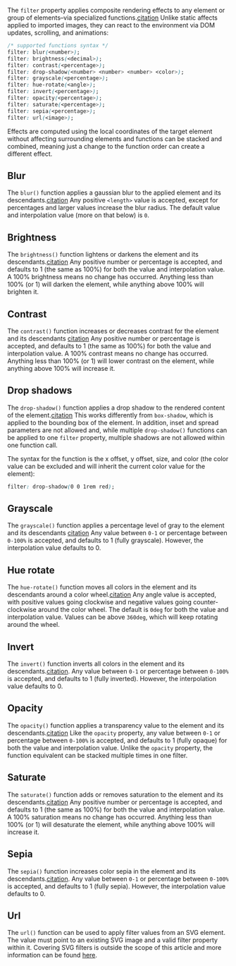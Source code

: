The `filter` property applies composite rendering effects to any element or group of elements–via specialized functions.[citation](https://developer.mozilla.org/en-US/docs/Web/CSS/filter) Unlike static affects applied to imported images, they can react to the environment via DOM updates, scrolling, and animations:

```css
/* supported functions syntax */
filter: blur(<number>);
filter: brightness(<decimal>);
filter: contrast(<percentage>);
filter: drop-shadow(<number> <number> <number> <color>);
filter: grayscale(<percentage>);
filter: hue-rotate(<angle>);
filter: invert(<percentage>);
filter: opacity(<percentage>);
filter: saturate(<percentage>);
filter: sepia(<percentage>);
filter: url(<image>);
```

Effects are computed using the local coordinates of the target element without affecting surrounding elements and functions can be stacked and combined, meaning just a change to the function order can create a different effect.

## Blur

The `blur()` function applies a gaussian blur to the applied element and its descendants.[citation](https://developer.mozilla.org/en-US/docs/Web/CSS/filter-function/blur) Any positive `<length>` value is accepted, except for percentages and larger values increase the blur radius. The default value and interpolation value (more on that below) is `0`.

## Brightness

The `brightness()` function lightens or darkens the element and its descendants.[citation](https://developer.mozilla.org/en-US/docs/Web/CSS/filter-function/brightness) Any positive number or percentage is accepted, and defaults to 1 (the same as 100%) for both the value and interpolation value. A 100% brightness means no change has occurred. Anything less than 100% (or 1) will darken the element, while anything above 100% will brighten it.

## Contrast

The `contrast()` function increases or decreases contrast for the element and its descendants [citation](https://developer.mozilla.org/en-US/docs/Web/CSS/filter-function/contrast) Any positive number or percentage is accepted, and defaults to 1 (the same as 100%) for both the value and interpolation value. A 100% contrast means no change has occurred. Anything less than 100% (or 1) will lower contrast on the element, while anything above 100% will increase it.

## Drop shadows

The `drop-shadow()` function applies a drop shadow to the rendered content of the element.[citation](https://developer.mozilla.org/en-US/docs/Web/CSS/filter-function/drop-shadow) This works differently from `box-shadow`, which is applied to the bounding box of the element. In addition, inset and spread parameters are not allowed and, while multiple `drop-shadow()` functions can be applied to one `filter` property, multiple shadows are not allowed within one function call.

The syntax for the function is the x offset, y offset, size, and color (the color value can be excluded and will inherit the current color value for the element):

```css
filter: drop-shadow(0 0 1rem red);
```

## Grayscale

The `grayscale()` function applies a percentage level of gray to the element and its descendants [citation](https://developer.mozilla.org/en-US/docs/Web/CSS/filter-function/grayscale) Any value between `0-1` or percentage between `0-100%` is accepted, and defaults to 1 (fully grayscale). However, the interpolation value defaults to 0.

## Hue rotate

The `hue-rotate()` function moves all colors in the element and its descendants around a color wheel.[citation](https://developer.mozilla.org/en-US/docs/Web/CSS/filter-function/hue-rotate) Any angle value is accepted, with positive values going clockwise and negative values going counter-clockwise around the color wheel. The default is `0deg` for both the value and interpolation value. Values can be above `360deg`, which will keep rotating around the wheel.

## Invert

The `invert()` function inverts all colors in the element and its descendants.[citation](https://developer.mozilla.org/en-US/docs/Web/CSS/filter-function/invert). Any value between `0-1` or percentage between `0-100%` is accepted, and defaults to 1 (fully inverted). However, the interpolation value defaults to 0.

## Opacity

The `opacity()` function applies a transparency value to the element and its descendants.[citation](https://developer.mozilla.org/en-US/docs/Web/CSS/filter-function/opacity) Like the `opacity` property, any value between `0-1` or percentage between `0-100%` is accepted, and defaults to 1 (fully opaque) for both the value and interpolation value. Unlike the `opacity` property, the function equivalent can be stacked multiple times in one filter.

## Saturate

The `saturate()` function adds or removes saturation to the element and its descendants.[citation](https://developer.mozilla.org/en-US/docs/Web/CSS/filter-function/saturate) Any positive number or percentage is accepted, and defaults to 1 (the same as 100%) for both the value and interpolation value. A 100% saturation means no change has occurred. Anything less than 100% (or 1) will desaturate the element, while anything above 100% will increase it.

## Sepia

The `sepia()` function increases color sepia in the element and its descendants.[citation](https://developer.mozilla.org/en-US/docs/Web/CSS/filter-function/sepia). Any value between `0-1` or percentage between `0-100%` is accepted, and defaults to 1 (fully sepia). However, the interpolation value defaults to 0.

## Url

The `url()` function can be used to apply filter values from an SVG element. The value must point to an existing SVG image and a valid filter property within it. Covering SVG filters is outside the scope of this article and more information can be found [here](https://developer.mozilla.org/en-US/docs/Web/SVG/Element/filter).
